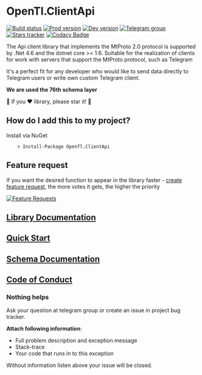 # OpenTl.ClientApi

[![Build status](https://ci.appveyor.com/api/projects/status/nh3ek3735uqscqhx/branch/master?svg=true)](https://ci.appveyor.com/project/vik_borisov/opentl-clientapi/branch/master)
[![Prod version](https://img.shields.io/nuget/v/OpenTl.ClientApi.svg?style=flat&colorB=brightgreen&label=prod%20version)](https://www.nuget.org/packages/OpenTl.ClientApi/)
[![Dev version](https://img.shields.io/myget/opentl/v/OpenTl.ClientApi.svg?style=flat&label=dev%20version)](https://www.myget.org/feed/opentl/package/nuget/OpenTl.ClientApi)
[![Telegram group](https://img.shields.io/badge/TELEGRAM-GROUP-green.svg)](https://t.me/joinchat/D1EEGBGwdrHcoNbzXALYPg)
[![Stars tracker](https://img.shields.io/badge/STARS-TRACKER-blue.svg)](https://seladb.github.io/StarTrack-js/?u=OpenTl&r=OpenTl.ClientApi)
[![Codacy Badge](https://api.codacy.com/project/badge/Grade/cb64069dc0f247829dc01d3e8bb87999)](https://www.codacy.com/app/OpenTl/OpenTl.ClientApi?utm_source=github.com&amp;utm_medium=referral&amp;utm_content=OpenTl/OpenTl.ClientApi&amp;utm_campaign=Badge_Grade)


The Api client library that implements the MtProto 2.0 protocol is supported by .Net 4.6 and the dotnet core >= 1.6.
Suitable for the realization of clients for work with servers that support the MtProto protocol, such as Telegram

It's a perfect fit for any developer who would like to send data directly to Telegram users or write own custom Telegram client.

**We are used the 76th schema layer**

:star2: If you :heart: library, please star it! :star2:

## How do I add this to my project?

Install via NuGet

```
	> Install-Package OpenTl.ClientApi
```

## Feature request

If you want the desired function to appear in the library faster - [create feature request](http://feathub.com/OpenTl/OpenTl.ClientApi), the more votes it gets, the higher the priority

[![Feature Requests](http://feathub.com/OpenTl/OpenTl.ClientApi?format=svg)](http://feathub.com/OpenTl/OpenTl.ClientApi)

## [Library Documentation](https://opentl.github.io/OpenTl.ClientApi/)

## [Quick Start](https://github.com/OpenTl/OpenTl.ClientApi/wiki/Quick-Start)

## [Schema Documentation](https://opentl.github.io/OpenTl.Schema/api/)

## [Code of Conduct](./CODE_OF_CONDUCT.md)

### Nothing helps

Ask your question at telegram group or create an issue in project bug tracker.

**Attach following information**:

* Full problem description and exception message
* Stack-trace
* Your code that runs in to this exception

Without information listen above your issue will be closed.
